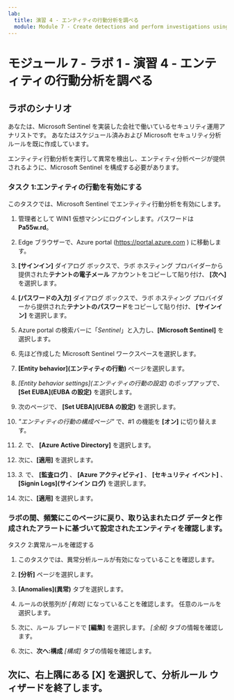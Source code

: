 ```yaml
---
lab:
  title: 演習 4 - エンティティの行動分析を調べる
  module: Module 7 - Create detections and perform investigations using Microsoft Sentinel
---
```


# <a name="module-7---lab-1---exercise-4---explore-entity-behavior-analytics"></a>モジュール 7 - ラボ 1 - 演習 4 - エンティティの行動分析を調べる

## <a name="lab-scenario"></a>ラボのシナリオ

あなたは、Microsoft Sentinel を実装した会社で働いているセキュリティ運用アナリストです。 あなたはスケジュール済みおよび Microsoft セキュリティ分析ルールを既に作成しています。 


エンティティ行動分析を実行して異常を検出し、エンティティ分析ページが提供されるように、Microsoft Sentinel を構成する必要があります。


### <a name="task-1-enable-entity-behavior"></a>タスク 1:エンティティの行動を有効にする 

このタスクでは、Microsoft Sentinel でエンティティ行動分析を有効にします。

1. 管理者として WIN1 仮想マシンにログインします。パスワードは**Pa55w.rd**。  

1. Edge ブラウザーで、Azure portal (https://portal.azure.com ) に移動します。

1. **[サインイン]** ダイアログ ボックスで、ラボ ホスティング プロバイダーから提供された**テナントの電子メール** アカウントをコピーして貼り付け、 **[次へ]** を選択します。

1. **[パスワードの入力]** ダイアログ ボックスで、ラボ ホスティング プロバイダーから提供された**テナントのパスワード**をコピーして貼り付け、 **[サインイン]** を選択します。

1. Azure portal の検索バーに「*Sentinel*」と入力し、**[Microsoft Sentinel]** を選択します。

1. 先ほど作成した Microsoft Sentinel ワークスペースを選択します。

1. **[Entity behavior]\(エンティティの行動\)** ページを選択します。

1. *[Entity behavior settings]\(エンティティの行動の設定\)* のポップアップで、 **[Set EUBA]\(EUBA の設定\)** を選択します。

1. 次のページで、 **[Set UEBA]\(UEBA の設定\)** を選択します。

1. *"エンティティの行動の構成ページ"* で、#1 の機能を **[オン]** に切り替えます。

1. *2.* で、 **[Azure Active Directory]** を選択します。

1. 次に、**[適用]** を選択します。

1. *3.* で、 **[監査ログ]** 、 **[Azure アクティビティ]** 、 **[セキュリティ イベント]** 、 **[Signin Logs]\(サインイン ログ\)** を選択します。

1. 次に、**[適用]** を選択します。


### <a name="task-2-confirm-and-review-anomalies-rules"></a>ラボの間、頻繁にこのページに戻り、取り込まれたログ データと作成されたアラートに基づいて設定されたエンティティを確認します。

タスク 2:異常ルールを確認する

1. このタスクでは、異常分析ルールが有効になっていることを確認します。

1. **[分析]** ページを選択します。

1. **[Anomalies]\(異常\)** タブを選択します。

1. ルールの状態列が *[有効]* になっていることを確認します。 任意のルールを選択します。

1. 次に、ルール ブレードで **[編集]** を選択します。 *[全般]* タブの情報を確認します。

1. 次に、**次へ:構成** *[構成]* タブの情報を確認します。


## <a name="proceed-to-exercise-5"></a>次に、右上隅にある **[X]** を選択して、分析ルール ウィザードを終了します。
